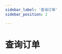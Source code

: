 ```yaml
---
sidebar_label: '查询订单'
sidebar_position: 2

---
```


# 查询订单


<!--stackedit_data:
eyJoaXN0b3J5IjpbLTE0MjMyNDQ0MjgsLTE3MTY2MDQ3MjQsLT
U0NDE5MjU1OCwxNzQ2MzA1NzE2XX0=
-->